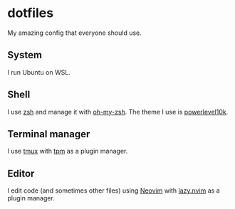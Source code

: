# dotfiles

My amazing config that everyone should use.


## System

I run Ubuntu on WSL.


## Shell

I use [zsh](https://www.zsh.org/) and manage it with 
[oh-my-zsh](https://github.com/ohmyzsh/ohmyzsh).  The theme I use is 
[powerlevel10k](https://github.com/romkatv/powerlevel10k).


## Terminal manager

I use [tmux](https://github.com/tmux/tmux) with [tpm](https://github.com/tmux-plugins/tpm) as a
plugin manager.


## Editor

I edit code (and sometimes other files) using [Neovim](https://neovim.io/) with 
[lazy.nvim](https://github.com/folke/lazy.nvim) as a plugin manager.
